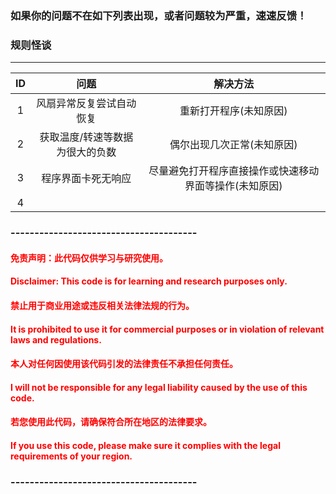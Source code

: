 ### **如果你的问题不在如下列表出现，或者问题较为严重，速速反馈！**
### 规则怪谈
---
| ID | 问题                       | 解决方法                                         |
|:---:| :--------:                | :----:                                         |
| 1 | 风扇异常反复尝试自动恢复       | 重新打开程序(未知原因)                             |
| 2 | 获取温度/转速等数据为很大的负数 | 偶尔出现几次正常(未知原因)                          |
| 3 | 程序界面卡死无响应            | 尽量避免打开程序直接操作或快速移动界面等操作(未知原因)  |
| 4 |||
### ---------------------------------------
#### <font color=red>免责声明：此代码仅供学习与研究使用。
#### Disclaimer: This code is for learning and research purposes only.
#### 禁止用于商业用途或违反相关法律法规的行为。
#### It is prohibited to use it for commercial purposes or in violation of relevant laws and regulations.
#### 本人对任何因使用该代码引发的法律责任不承担任何责任。
#### I will not be responsible for any legal liability caused by the use of this code.
#### 若您使用此代码，请确保符合所在地区的法律要求。
#### If you use this code, please make sure it complies with the legal requirements of your region. </font>
### ---------------------------------------
